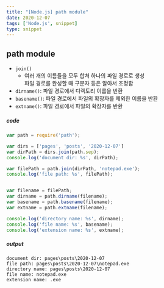 ```yaml
---
title: "[Node.js] path module"
date: 2020-12-07
tags: ['Node.js', snippet]
type: snippet
---
```



## path module


- `join()`
  - 여러 개의 이름들을 모두 합쳐 하나의 파일 경로로 생성<br> 파일 경로를 완성할 때 구분자 등은 알아서 조정함
- `dirname()`: 파일 경로에서 디렉토리 이름을 반환
- `basename()`: 파일 경로에서 파일의 확장자를 제외한 이름을 반환
- `extname()`: 파일 경로에서 파일의 확장자를 반환


##### code

```js
var path = require('path');

var dirs = ['pages', 'posts', '2020-12-07']
var dirPath = dirs.join(path.sep);
console.log('document dir: %s', dirPath);

var filePath = path.join(dirPath, 'notepad.exe');
console.log('file path: %s', filePath);


var filename = filePath;
var dirname = path.dirname(filename);
var basename = path.basename(filename);
var extname = path.extname(filename);

console.log('directory name: %s', dirname);
console.log('file name: %s', basename);
console.log('extension name: %s', extname);
```

##### output

```shell
document dir: pages\posts\2020-12-07
file path: pages\posts\2020-12-07\notepad.exe
directory name: pages\posts\2020-12-07
file name: notepad.exe
extension name: .exe
```